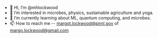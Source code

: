 - 👋 Hi, I’m @mhlockwood
- 👀 I’m interested in microbes, physics, sustainable agriculture and yoga. 
- 🌱 I’m currently learning about ML, quantum computing, and microbes.
- 📫 How to reach me -- margot.lockwood@pnnl.gov of margo.lockwood@gmail.com

